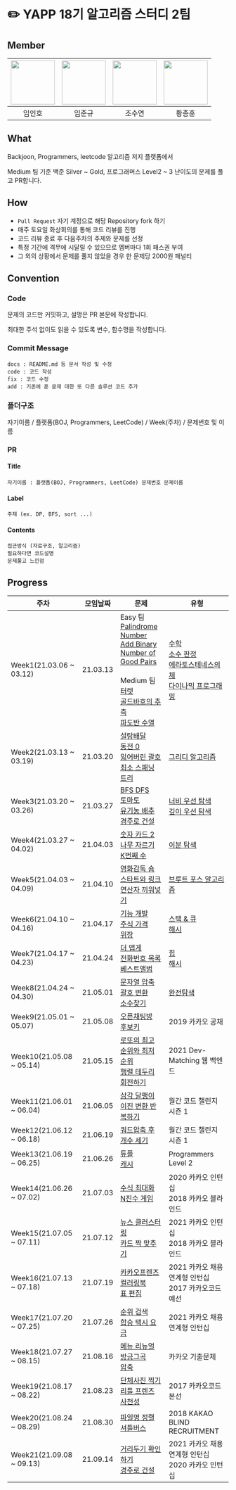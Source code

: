 
# ✏️ YAPP 18기 알고리즘 스터디 2팀  



## Member

| [<img src="https://avatars.githubusercontent.com/inho2736" width="100">](https://github.com/inho2736)| [<img src="https://avatars.githubusercontent.com/Limm-jk" width="100">](https://github.com/Limm-jk) | [<img src="https://avatars.githubusercontent.com/jopopcorn" width="100">](https://github.com/jopopcorn) | [<img src="https://avatars.githubusercontent.com/ybell1028" width="100">](https://github.com/ybell1028) |
| :-----------------------------------: | :---------------------------------------: | :-------------------------------------: | :-------------------------------------: |
| 임인호 | 임준규 | 조수연 | 황종훈 |


## What

Backjoon,  Programmers, leetcode 알고리즘 저지 플랫폼에서

Medium 팀 기준 백준 Silver ~ Gold, 프로그래머스 Level2 ~ 3 난이도의 문제를 풀고 PR합니다.

## How

* `Pull Request` 자기 계정으로 해당 Repository fork 하기
* 매주 토요일 화상회의를 통해 코드 리뷰를 진행
* 코드 리뷰 종료 후 다음주차의 주제와 문제를 선정
* 특정 기간에 격무에 시달릴 수 있으므로 멤버마다 1회 패스권 부여
* 그 외의 상황에서 문제를 풀지 않았을 경우 한 문제당 2000원 패널티


## Convention

### Code 

  문제의 코드만 커밋하고, 설명은 PR 본문에 작성합니다.

  최대한 주석 없이도 읽을 수 있도록 변수, 함수명을 작성합니다.
  

### Commit Message

  ```
  docs : README.md 등 문서 작성 및 수정
  code : 코드 작성
  fix : 코드 수정
  add : 기존에 푼 문제 대한 또 다른 솔루션 코드 추가
  ```

### 폴더구조 

  자기이름 / 플랫폼(BOJ, Programmers, LeetCode) / Week(주차) / 문제번호 및 이름

### PR 

  #### Title   

    자기이름 : 플랫폼(BOJ, Programmers, LeetCode) 문제번호 문제이름

  #### Label  

    주제 (ex. DP, BFS, sort ...) 

  #### Contents 

    접근방식 (자료구조, 알고리즘)
    필요하다면 코드설명
    문제풀고 느낀점
    
## Progress
| 주차 | 모임날짜 | 문제 | 유형 |
|--|--|--|--|
| Week1(21.03.06 ~ 03.12) | 21.03.13 | Easy 팀 <br> [Palindrome Number](https://leetcode.com/problems/palindrome-number/) <br> [Add Binary](https://leetcode.com/problems/add-binary/) <br> [Number of Good Pairs](https://leetcode.com/problems/number-of-good-pairs/) <br> <br> Medium 팀 <br> [터렛](https://www.acmicpc.net/problem/1002)<br> [골드바흐의 추측](https://www.acmicpc.net/problem/9020) <br> [파도반 수열](https://www.acmicpc.net/problem/9461) | [수학](https://www.acmicpc.net/problemset?sort=ac_desc&algo=124) <br> [소수 판정](https://www.acmicpc.net/problemset?sort=ac_desc&algo=9) <br> [에라토스테네스의 체](https://www.acmicpc.net/problemset?sort=ac_desc&algo=67) <br> [다이나믹 프로그래밍](https://www.acmicpc.net/problemset?sort=ac_desc&algo=25) |
| Week2(21.03.13 ~ 03.19) | 21.03.20 |[설탕배달](https://www.acmicpc.net/problem/2839) <br> [동전 0](https://www.acmicpc.net/problem/11047) <br> [잃어버린 괄호](https://www.acmicpc.net/problem/1541) <br> [최소 스패닝 트리](https://www.acmicpc.net/problem/1197)| [그리디 알고리즘](https://www.acmicpc.net/problemset?sort=ac_desc&algo=33) |
| Week3(21.03.20 ~ 03.26) | 21.03.27 |[BFS DFS](https://www.acmicpc.net/problem/1260) <br> [토마토](https://www.acmicpc.net/problem/7576) <br> [유기농 배추](https://www.acmicpc.net/problem/1012) <br> [경주로 건설](https://programmers.co.kr/learn/courses/30/lessons/67259)| [너비 우선 탐색](https://www.acmicpc.net/problemset?sort=ac_desc&algo=126) </br> [깊이 우선 탐색](https://www.acmicpc.net/problemset?sort=ac_desc&algo=127) |
| Week4(21.03.27 ~ 04.02) | 21.04.03 |[숫자 카드 2](https://www.acmicpc.net/problem/10816) <br> [나무 자르기](https://www.acmicpc.net/problem/2805) <br> [K번째 수](https://www.acmicpc.net/problem/1300) <br>| [이분 탐색](https://www.acmicpc.net/problemset?sort=ac_desc&algo=12)|
| Week5(21.04.03 ~ 04.09) | 21.04.10 |[영화감독 숌](https://www.acmicpc.net/problem/1436) <br> [스타트와 링크](https://www.acmicpc.net/problem/14889) <br> [연산자 끼워넣기](https://www.acmicpc.net/problem/14888) <br>| [브루트 포스 알고리즘](https://www.acmicpc.net/problemset?sort=ac_desc&algo=125)|
| Week6(21.04.10 ~ 04.16) | 21.04.17 |[기능 개발](https://programmers.co.kr/learn/courses/30/lessons/42586) <br> [주식 가격](https://programmers.co.kr/learn/courses/30/lessons/42584) <br> [위장](https://programmers.co.kr/learn/courses/30/lessons/42578) <br>| [스택 & 큐](https://programmers.co.kr/learn/courses/30/parts/12081) <br> [해시](https://programmers.co.kr/learn/courses/30/parts/12077)|
| Week7(21.04.17 ~ 04.23) | 21.04.24 |[더 맵게](https://programmers.co.kr/learn/courses/30/lessons/42626) <br> [전화번호 목록](https://programmers.co.kr/learn/courses/30/lessons/42577) <br> [베스트앨범](https://programmers.co.kr/learn/courses/30/lessons/42579) <br>| [힙](https://programmers.co.kr/learn/courses/30/parts/12117) <br> [해시](https://programmers.co.kr/learn/courses/30/parts/12077)|
| Week8(21.04.24 ~ 04.30) | 21.05.01 |[문자열 압축](https://programmers.co.kr/learn/courses/30/lessons/60057) <br> [괄호 변환](https://programmers.co.kr/learn/courses/30/lessons/60058) <br> [소수찾기](https://programmers.co.kr/learn/courses/30/lessons/42839) <br>| [완전탐색](https://programmers.co.kr/learn/courses/30/parts/12230)|
| Week9(21.05.01 ~ 05.07) | 21.05.08 |[오픈채팅방](https://programmers.co.kr/learn/courses/30/lessons/42888) <br> [후보키](https://programmers.co.kr/learn/courses/30/lessons/42890) <br> | 2019 카카오 공채 |
| Week10(21.05.08 ~ 05.14) | 21.05.15 |[로또의 최고 순위와 최저 순위](https://programmers.co.kr/learn/courses/30/lessons/77484) <br> [행렬 테두리 회전하기](https://programmers.co.kr/learn/courses/30/lessons/77485) <br> | 2021 Dev-Matching 웹 백엔드 |
| Week11(21.06.01 ~ 06.04) | 21.06.05 |[삼각 달팽이](https://programmers.co.kr/learn/courses/30/lessons/68645) <br> [이진 변환 반복하기](https://programmers.co.kr/learn/courses/30/lessons/70129) <br> | 월간 코드 챌린지 시즌 1 |
| Week12(21.06.12 ~ 06.18) | 21.06.19 |[쿼드압축 후 개수 세기](https://programmers.co.kr/learn/courses/30/lessons/68936) <br> | 월간 코드 챌린지 시즌 1 |
| Week13(21.06.19 ~ 06.25) | 21.06.26 |[튜플](https://programmers.co.kr/learn/courses/30/lessons/64065) <br> [캐시](https://programmers.co.kr/learn/courses/30/lessons/17680) <br> | Programmers Level 2 |
| Week14(21.06.26 ~ 07.02) | 21.07.03 |[수식 최대화](https://programmers.co.kr/learn/courses/30/lessons/67257) <br> [N진수 게임](https://programmers.co.kr/learn/courses/30/lessons/17687) <br> | 2020 카카오 인턴십 <br> 2018 카카오 블라인드 |
| Week15(21.07.05 ~ 07.11) | 21.07.12 |[뉴스 클러스터링](https://programmers.co.kr/learn/courses/30/lessons/17677) <br> [카드 짝 맞추기](https://programmers.co.kr/learn/courses/30/lessons/72415) <br> | 2021 카카오 인턴십 <br> 2018 카카오 블라인드 |
| Week16(21.07.13 ~ 07.18) | 21.07.19 |[카카오프렌즈 컬러링북](https://programmers.co.kr/learn/courses/30/lessons/1829) <br> [표 편집](https://programmers.co.kr/learn/courses/30/lessons/81303) <br> | 2021 카카오 채용연계형 인턴십 <br> 2017 카카오코드 예선 |
| Week17(21.07.20 ~ 07.25) | 21.07.26 |[순위 검색](https://programmers.co.kr/learn/courses/30/lessons/72412) <br> [합승 택시 요금](https://programmers.co.kr/learn/courses/30/lessons/72413) <br> | 2021 카카오 채용연계형 인턴십 |
| Week18(21.07.27 ~ 08.15) | 21.08.16 |[메뉴 리뉴얼](https://programmers.co.kr/learn/courses/30/lessons/72411) <br> [방금그곡](https://programmers.co.kr/learn/courses/30/lessons/17683) <br> [압축](https://programmers.co.kr/learn/courses/30/lessons/17684) <br> | 카카오 기출문제 |
| Week19(21.08.17 ~ 08.22) | 21.08.23 |[단체사진 찍기](https://programmers.co.kr/learn/courses/30/lessons/1835) <br> [리틀 프렌즈 사천성](https://programmers.co.kr/learn/courses/30/lessons/1836) <br> | 2017 카카오코드 본선 |
| Week20(21.08.24 ~ 08.29) | 21.08.30 |[파일명 정렬](https://programmers.co.kr/learn/courses/30/lessons/17686) <br> [셔틀버스](https://programmers.co.kr/learn/courses/30/lessons/17678) <br> | 2018 KAKAO BLIND RECRUITMENT |
| Week21(21.09.08 ~ 09.13) | 21.09.14 |[거리두기 확인하기](https://programmers.co.kr/learn/courses/30/lessons/81302) <br> [경주로 건설](https://programmers.co.kr/learn/courses/30/lessons/67259) <br> | 2021 카카오 채용연계형 인턴십 <br> 2020 카카오 인턴십 | 
